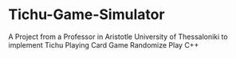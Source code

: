 # Tichu-Game-Simulator
A Project from a Professor in Aristotle University of Thessaloniki to implement Tichu Playing Card Game Randomize Play C++ 
